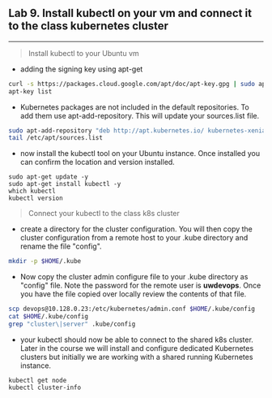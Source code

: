 ## Lab 9. Install kubectl on your vm and connect it to the class kubernetes cluster
____

> Install kubectl to your Ubuntu vm

* adding the signing key using apt-get

```bash
curl -s https://packages.cloud.google.com/apt/doc/apt-key.gpg | sudo apt-key add
apt-key list
```
* Kubernetes packages are not included in the default repositories. To add them use apt-add-repository.  This will update your sources.list file.

```bash
sudo apt-add-repository "deb http://apt.kubernetes.io/ kubernetes-xenial main"
tail /etc/apt/sources.list
```

* now install the kubectl tool on your Ubuntu instance.  Once installed you can confirm the location and version installed.
```
sudo apt-get update -y
sudo apt-get install kubectl -y
which kubectl
kubectl version
```
> Connect your kubectl to the class k8s cluster

* create a directory for the cluster configuration.  You will then copy the cluster configuration from a remote host to your .kube directory and rename the file "config". 

```bash
mkdir -p $HOME/.kube
```
* Now copy the cluster admin configure file to your .kube directory as "config" file.  Note the password for the remote user is **uwdevops**.  Once you have the file copied over locally review the contents of that file.

```bash
scp devops@10.128.0.23:/etc/kubernetes/admin.conf $HOME/.kube/config
cat $HOME/.kube/config
grep "cluster\|server" .kube/config
```
* your kubectl should now be able to connect to the shared k8s cluster.  Later in the course we will install and configure dedicated Kubernetes clusters but initially we are working with a shared running Kubernetes instance.

```
kubectl get node
kubectl cluster-info
```
